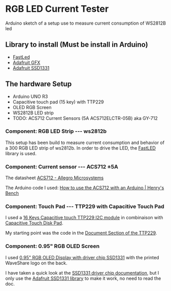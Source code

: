 # RGB LED Current Tester

Arduino sketch of a setup use to measure current consumption of WS2812B led

## Library to install (Must be install in Arduino)

- [FastLed][11]
- [Adafruit GFX][9]
- [Adafruit SSD1331][8]

## The hardware Setup

- Arduino UNO R3
- Capacitive touch pad (15 key) with TTP229
- OLED RGB Screen
- WS2812B LED strip
- TODO: ACS712 Current Sensors (5A ACS712ELCTR-05B) aka GY-712

### Component: RGB LED Strip --- ws2812b

This setup has been build to measure current consumption and behavior of a 300
RGB LED strip of ws2812b. In order to drive the LED, the [FastLED][10] library
is used.

### Component: Current sensor --- ACS712 ±5A

The datasheet [ACS712 - Allegro Microsystems][1]

The Arduino code I used: [How to use the ACS712 with an Arduino | Henry's Bench][2]


### Component: Touch Pad --- TTP229 with Capacitive Touch Pad

I used a [16 Keys Capacitive touch TTP229 I2C module][3] in combinaison
with [Capacitive Touch Disk Pad][5].

My starting point was the code in the [Document Section of the TTP229][4].

### Component: 0.95" RGB OLED Screen

I used [0.95" RGB OLED Display with driver chip SSD1331][6] with the printed
WaveShare logo on the back.

I have taken a quick look at the [SSD1331 driver chip documentation][7], but I
only use the [Adafruit SSD1331 library][8] to make it work, no need to read the
doc. 

[1]: http://www.allegromicro.com/~/media/Files/Datasheets/ACS712-Datasheet.ashx
[2]: http://henrysbench.capnfatz.com/henrys-bench/arduino-current-measurements/the-acs712-current-sensor-with-an-arduino/
[3]: http://robotdyn.com/catalog/capacitive/16_keys_capacitive_touch_ttp229_i2c_module/
[4]: http://robotdyn.com/catalog/capacitive/16_keys_capacitive_touch_ttp229_i2c_module/#documentation
[5]: http://robotdyn.com/catalog/capacitive/capacitive_touch_disk_pad/
[6]: http://www.waveshare.com/0.95inch-rgb-oled-b.htm
[7]: http://www.waveshare.com/w/upload/c/c7/SSD1331.pdf
[8]: https://github.com/adafruit/Adafruit-SSD1331-OLED-Driver-Library-for-Arduino
[9]: https://github.com/adafruit/Adafruit-GFX-Library
[10]: http://fastled.io/
[11]: https://github.com/FastLED/FastLED


